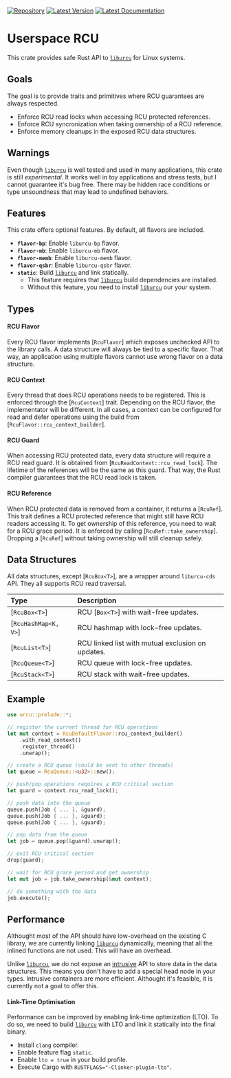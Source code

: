 [![Repository](https://img.shields.io/badge/Repository-Gitlab-blue?style=for-the-badge&logo=gitlab
)](https://gitlab.com/gpollo/urcu)
[![Latest Version](https://img.shields.io/crates/v/urcu2?style=for-the-badge&logo=rust)](https://crates.io/crates/urcu2)
[![Latest Documentation](https://img.shields.io/docsrs/urcu2?style=for-the-badge&logo=rust)](https://docs.rs/urcu2/latest/urcu/)

# Userspace RCU

This crate provides safe Rust API to [`liburcu`][liburcu] for Linux systems.

## Goals

The goal is to provide traits and primitives where RCU guarantees are always respected.

* Enforce RCU read locks when accessing RCU protected references.
* Enforce RCU syncronization when taking ownership of a RCU reference.
* Enforce memory cleanups in the exposed RCU data structures.

## Warnings

Even though [`liburcu`][liburcu] is well tested and used in many applications, this
crate is still *experimental*. It works well in toy applications and stress tests,
but I cannot guarantee it's bug free. There may be hidden race conditions or type
unsoundness that may lead to undefined behaviors.

## Features

This crate offers optional features. By default, all flavors are included.

* <code>**flavor-bp**</code>: Enable `liburcu-bp` flavor.
* <code>**flavor-mb**</code>: Enable `liburcu-mb` flavor.
* <code>**flavor-memb**</code>: Enable `liburcu-memb` flavor.
* <code>**flavor-qsbr**</code>: Enable `liburcu-qsbr` flavor.
* <code>**static**</code>: Build [`liburcu`][liburcu] and link statically.
  * This feature requires that [`liburcu`][liburcu] build dependencies are installed.
  * Without this feature, you need to install [`liburcu`][liburcu] our your system.

## Types

#### RCU Flavor

Every RCU flavor implements [`RcuFlavor`] which exposes unchecked API to the library calls.
A data structure will always be tied to a specific flavor. That way, an application using
multiple flavors cannot use wrong flavor on a data structure.

#### RCU Context

Every thread that does RCU operations needs to be registered. This is enforced through
the [`RcuContext`] trait. Depending on the RCU flavor, the implementator will be different.
In all cases, a context can be configured for read and defer operations using the build
from [`RcuFlavor::rcu_context_builder`]. 

#### RCU Guard

When accessing RCU protected data, every data structure will require a RCU read guard.
It is obtained from [`RcuReadContext::rcu_read_lock`]. The lifetime of the references will
be the same as this guard. That way, the Rust compiler guarantees that the RCU read lock
is taken.

#### RCU Reference

When RCU protected data is removed from a container, it returns a [`RcuRef`]. This trait
defines a RCU protected reference that might still have RCU readers accessing it. To get
ownership of this reference, you need to wait for a RCU grace period. It is enforced by
calling [`RcuRef::take_ownership`]. Dropping a [`RcuRef`] without taking ownership will
still cleanup safely.

## Data Structures

All data structures, except [`RcuBox<T>`], are a wrapper around `liburcu-cds` API. They
all supports RCU read traversal.

| Type                 | Description                                       |
|:---------------------|:--------------------------------------------------|
| [`RcuBox<T>`]        | RCU [`Box<T>`] with wait-free updates.            |
| [`RcuHashMap<K, V>`] | RCU hashmap with lock-free updates.               |
| [`RcuList<T>`]       | RCU linked list with mutual exclusion on updates. |
| [`RcuQueue<T>`]      | RCU queue with lock-free updates.                 |
| [`RcuStack<T>`]      | RCU stack with wait-free updates.                 |

## Example

```rust
use urcu::prelude::*;

// register the current thread for RCU operations
let mut context = RcuDefaultFlavor::rcu_context_builder()
    .with_read_context()
    .register_thread()
    .unwrap();

// create a RCU queue (could be sent to other threads)
let queue = RcuQueue::<u32>::new();

// push/pop operations requires a RCU critical section
let guard = context.rcu_read_lock();

// push data into the queue
queue.push(Job { ... }, &guard);
queue.push(Job { ... }, &guard);
queue.push(Job { ... }, &guard);

// pop data from the queue
let job = queue.pop(&guard).unwrap();

// exit RCU critical section
drop(guard);

// wait for RCU grace period and get ownership
let mut job = job.take_ownership(&mut context);

// do something with the data
job.execute();
```

## Performance

Althought most of the API should have low-overhead on the existing C library, we
are currently linking [`liburcu`][liburcu] dynamically, meaning that all the inlined
functions are not used. This will have an overhead.

Unlike [`liburcu`][liburcu], we do not expose an [intrusive][intrusive] API to store
data in the data structures. This means you don't have to add a special head node in
your types. Intrusive containers are more efficient. Althought it's feasible, it is
currently not a goal to offer this.

#### Link-Time Optimisation

Performance can be improved by enabling link-time optimization (LTO). To do so, we need
to build [`liburcu`][liburcu] with LTO and link it statically into the final binary.

* Install `clang` compiler.
* Enable feature flag `static`.
* Enable `lto = true` in your build profile.
* Execute Cargo with `RUSTFLAGS="-Clinker-plugin-lto"`.

[liburcu]: https://liburcu.org/
[intrusive]: https://stackoverflow.com/questions/5004162/what-does-it-mean-for-a-data-structure-to-be-intrusive
